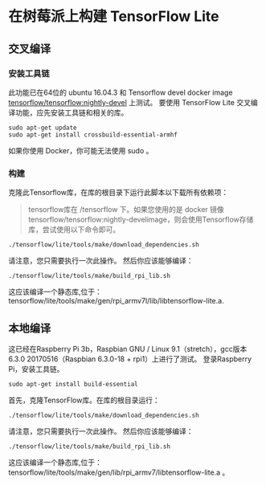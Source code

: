 # 在树莓派上构建 TensorFlow Lite
## 交叉编译
### 安装工具链
此功能已在64位的 ubuntu 16.04.3 和 Tensorflow devel docker image [tensorflow/tensorflow:nightly-devel](https://hub.docker.com/r/tensorflow/tensorflow/tags/) 上测试。
要使用 TensorFlow Lite 交叉编译功能，应先安装工具链和相关的库。
```
sudo apt-get update
sudo apt-get install crossbuild-essential-armhf
```
如果你使用 Docker，你可能无法使用 sudo 。
### 构建
克隆此Tensorflow库，在库的根目录下运行此脚本以下载所有依赖项：
> tensorflow库在 /tensorflow 下。如果您使用的是 docker 镜像 tensorflow/tensorflow:nightly-develimage，则会使用Tensorflow存储库，尝试使用以下命令即可。
```
./tensorflow/lite/tools/make/download_dependencies.sh
```
请注意，您只需要执行一次此操作。
然后你应该能够编译：
```
./tensorflow/lite/tools/make/build_rpi_lib.sh
```
这应该编译一个静态库,位于：
tensorflow/lite/tools/make/gen/rpi_armv7l/lib/libtensorflow-lite.a.
## 本地编译
这已经在Raspberry Pi 3b，Raspbian GNU / Linux 9.1（stretch），gcc版本6.3.0 20170516（Raspbian 6.3.0-18 + rpi1）上进行了测试。
登录Raspberry Pi，安装工具链。
```
sudo apt-get install build-essential
```
首先，克隆TensorFlow库。在库的根目录运行：
```
./tensorflow/lite/tools/make/download_dependencies.sh
```
请注意，您只需要执行一次此操作。
然后你应该能够编译：
```
./tensorflow/lite/tools/make/build_rpi_lib.sh
```
这应该编译一个静态库,位于：
tensorflow/lite/tools/make/gen/lib/rpi_armv7/libtensorflow-lite.a 。

